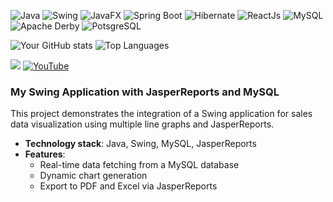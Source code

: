 ![Java](https://img.shields.io/badge/Java-ED8B00?style=for-the-badge&logo=java&logoColor=white)
![Swing](https://img.shields.io/badge/Swing-696969?style=for-the-badge&logo=java&logoColor=white)
![JavaFX](https://img.shields.io/badge/JavaFx-FF8C00?style=for-the-badge&logo=java&logoColor=white)
![Spring Boot](https://img.shields.io/badge/SpringBoot-008000?style=for-the-badge&logo=java&logoColor=white)
![Hibernate](https://img.shields.io/badge/Hibernate-4682B4?style=for-the-badge&logo=java&logoColor=white) 
![ReactJs](https://img.shields.io/badge/ReactJs-008080?style=for-the-badge&logo=java&logoColor=white) 
![MySQL](https://img.shields.io/badge/MySQL-4479A1?style=for-the-badge&logo=mysql&logoColor=white)
![Apache Derby](https://img.shields.io/badge/ApacheDerby-8B4513?style=for-the-badge&logo=mysql&logoColor=white)
![PotsgreSQL](https://img.shields.io/badge/PostgreSQL-696969?style=for-the-badge&logo=mysql&logoColor=white)

![Your GitHub stats](https://github-readme-stats.vercel.app/api?username=renboy1222&show_icons=true&theme=radical)  ![Top Languages](https://github-readme-stats.vercel.app/api/top-langs/?username=renboy1222&layout=compact&theme=radical)


![](https://komarev.com/ghpvc/?username=renboy1222&color=green) [![YouTube](https://img.shields.io/badge/YouTube-red?style=flat&logo=youtube)](https://www.youtube.com/@javaprogrammingwithaldrin6583)


### My Swing Application with JasperReports and MySQL
This project demonstrates the integration of a Swing application for sales data visualization using multiple line graphs and JasperReports.
- **Technology stack**: Java, Swing, MySQL, JasperReports
- **Features**:
  - Real-time data fetching from a MySQL database
  - Dynamic chart generation
  - Export to PDF and Excel via JasperReports
